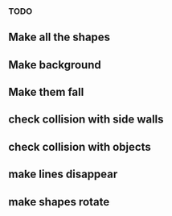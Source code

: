 ### TODO
## Make all the shapes
## Make background
## Make them fall
## check collision with side walls
## check collision with objects
## make lines disappear
## make shapes rotate

